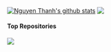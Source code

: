 <a 
  href="https://github.com/nguyenthanh-01"><img align="center" 
  src="https://github-readme-stats-52blue.vercel.app/api?username=nguyenthanh-01&show_icons=true&include_all_commits=true&theme=shadow_blue&hide_border=false" alt="Nguyen Thanh's github stats" /></a>
<a 
  href="https://github.com/nguyenthanh-01"><img align="center" 
  src="https://github-readme-stats-52blue.vercel.app/api/top-langs/?username=nguyenthanh-01&layout=compact&theme=shadow_blue&hide_border=false" /></a>

#### Top Repositories


<a 
  href="https://github.com/nguyenthanh-01/code"><img align="center" 
  src="https://github-readme-stats-52blue.vercel.app/api/pin/?username=nguyenthanh-01&repo=code&theme=shadow_blue" />
</a>
